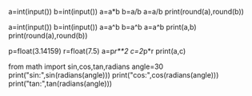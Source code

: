a=int(input())
b=int(input())
a=a*b
b=a/b
a=a/b
print(round(a),round(b))




a=int(input())
b=int(input())
a=a^b
b=a^b
a=a^b
print(a,b)
print(round(a),round(b))



p=float(3.14159)
r=float(7.5)
a=p*r**2
c=2*p*r
print(a,c)


from math import sin,cos,tan,radians
angle=30
print("sin:",sin(radians(angle)))
print("cos:",cos(radians(angle)))
print("tan:",tan(radians(angle)))
